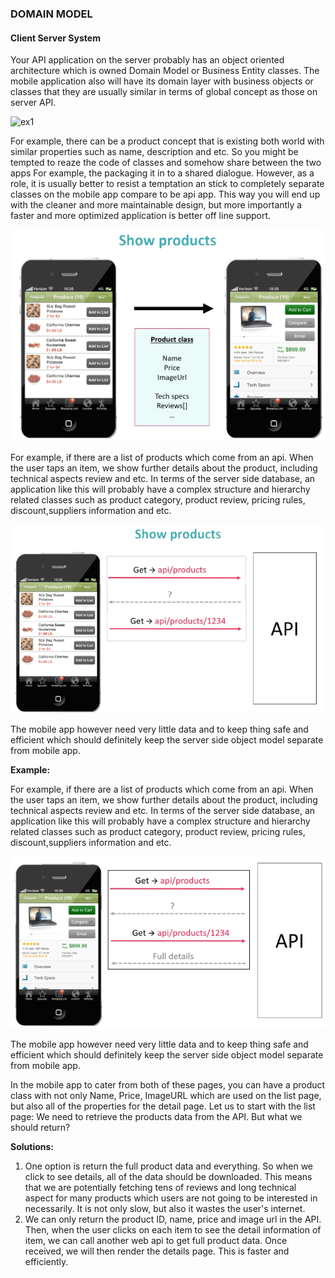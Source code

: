 ﻿[ex1]: https://raw.githubusercontent.com/Geeksltd/Zebble.Docs/master/assets/web-api/ex1.png
[ex2]: https://raw.githubusercontent.com/Geeksltd/Zebble.Docs/master/assets/web-api/ex2.png
[ex3]: https://raw.githubusercontent.com/Geeksltd/Zebble.Docs/master/assets/web-api/ex3.png
[ex4]: https://raw.githubusercontent.com/Geeksltd/Zebble.Docs/master/assets/web-api/ex4.png

### DOMAIN MODEL

#### Client Server System
 

 Your API application on the server probably has an object oriented architecture which is owned Domain Model or Business Entity classes. The mobile application also will have its domain layer with business objects or classes that they are usually similar in terms of global concept  as those on server API.

![ex1]


 For example, there can be a product concept that is existing both world with similar properties such as name, description and etc. So you might be tempted to reaze the code of classes and somehow share between the two apps For example, the packaging it in to a shared dialogue. However, as a role, it is usually better to resist a temptation an stick to completely separate classes on the mobile app compare to be api app. This way you will end up with the cleaner and more maintainable design, but more importantly a faster and more optimized application is better off line support.

![ex2]

 
 For example, if there are a list of products which come from an api. When the user taps an item, we show further details about the product, including technical aspects review and etc. In terms of the server side database, an application like this will probably have a complex structure and hierarchy related classes such as product category, product review, pricing rules, discount,suppliers information and etc.

![ex3]
 

The mobile app however need very little data and to keep thing safe and efficient which should definitely keep the server side object model separate from mobile app.

**Example:**


 For example, if there are a list of products which come from an api. When the user taps an item, we show further details about the product, including technical aspects review and etc. In terms of the server side database, an application like this will probably have a complex structure and hierarchy related classes such as product category, product review, pricing rules, discount,suppliers information and etc.
 
![ex4]
 

The mobile app however need very little data and to keep thing safe and efficient which should definitely keep the server side object model separate from mobile app.

  In the mobile app to cater from both of these pages, you can have a product class with not only Name, Price, ImageURL which are used on the list page, but also all of the properties for the detail page.
  Let us to start with the list page:
  We need to retrieve the products data from the API.
  But what we should return?

**Solutions:**

  1. One option is return the full product data and everything. So when we click to see details, all of the data should be downloaded. This means that we are potentially fetching tens of reviews and long technical aspect for many products which users are not going to be interested in necessarily. It is not only slow, but also it wastes the user's internet.
  2. We can only return the product ID, name, price and image url in the API. Then, when the user clicks on each item to see the detail information of item, we can call another web api to get full product data. Once received, we will then render the details page. This is faster and efficiently.